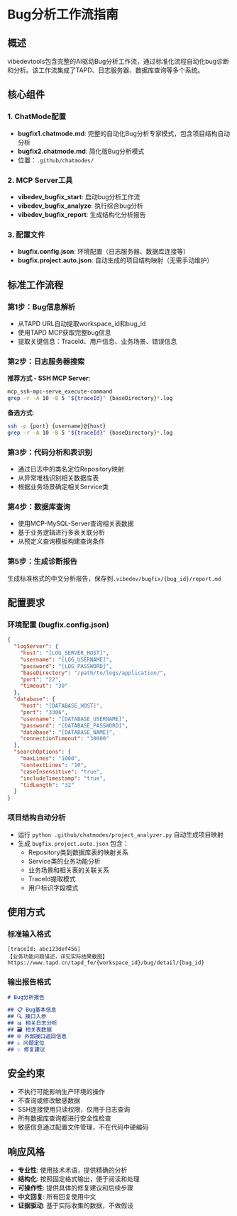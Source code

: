 # Bug分析工作流指南

## 概述

vibedevtools包含完整的AI驱动Bug分析工作流，通过标准化流程自动化bug诊断和分析。该工作流集成了TAPD、日志服务器、数据库查询等多个系统。

## 核心组件

### 1. ChatMode配置
- **bugfix1.chatmode.md**: 完整的自动化Bug分析专家模式，包含项目结构自动分析
- **bugfix2.chatmode.md**: 简化版Bug分析模式
- 位置：`.github/chatmodes/`

### 2. MCP Server工具
- **vibedev_bugfix_start**: 启动bug分析工作流
- **vibedev_bugfix_analyze**: 执行综合bug分析
- **vibedev_bugfix_report**: 生成结构化分析报告

### 3. 配置文件
- **bugfix.config.json**: 环境配置（日志服务器、数据库连接等）
- **bugfix.project.auto.json**: 自动生成的项目结构映射（无需手动维护）

## 标准工作流程

### 第1步：Bug信息解析
- 从TAPD URL自动提取workspace_id和bug_id
- 使用TAPD MCP获取完整bug信息
- 提取关键信息：TraceId、用户信息、业务场景、错误信息

### 第2步：日志服务器搜索
**推荐方式 - SSH MCP Server**:
```bash
mcp_ssh-mpc-serve_execute-command
grep -r -A 10 -B 5 "${traceId}" {baseDirectory}*.log
```

**备选方式**:
```bash
ssh -p {port} {username}@{host}
grep -r -A 10 -B 5 "${traceId}" {baseDirectory}*.log
```

### 第3步：代码分析和表识别
- 通过日志中的类名定位Repository映射
- 从异常堆栈识别相关数据库表
- 根据业务场景确定相关Service类

### 第4步：数据库查询
- 使用MCP-MySQL-Server查询相关表数据
- 基于业务逻辑进行多表关联分析
- 从预定义查询模板构建查询条件

### 第5步：生成诊断报告
生成标准格式的中文分析报告，保存到`.vibedev/bugfix/{bug_id}/report.md`

## 配置要求

### 环境配置 (bugfix.config.json)
```json
{
  "logServer": {
    "host": "[LOG_SERVER_HOST]",
    "username": "[LOG_USERNAME]", 
    "password": "[LOG_PASSWORD]",
    "baseDirectory": "/path/to/logs/application/",
    "port": "22",
    "timeout": "30"
  },
  "database": {
    "host": "[DATABASE_HOST]",
    "port": "3306", 
    "username": "[DATABASE_USERNAME]",
    "password": "[DATABASE_PASSWORD]",
    "database": "[DATABASE_NAME]",
    "connectionTimeout": "30000"
  },
  "searchOptions": {
    "maxLines": "1000",
    "contextLines": "10", 
    "caseInsensitive": "true",
    "includeTimestamp": "true",
    "tidLength": "32"
  }
}
```

### 项目结构自动分析
- 运行 `python .github/chatmodes/project_analyzer.py` 自动生成项目映射
- 生成 `bugfix.project.auto.json` 包含：
  - Repository类到数据库表的映射关系
  - Service类的业务功能分析  
  - 业务场景和相关表的关联关系
  - TraceId提取模式
  - 用户标识字段模式

## 使用方式

### 标准输入格式
```
[traceId: abc123def456]
【业务功能问题描述，详见实际结果截图】
https://www.tapd.cn/tapd_fe/{workspace_id}/bug/detail/{bug_id}
```

### 输出报告格式
```markdown
# Bug分析报告

## 📋 Bug基本信息
## 🔍 接口入参  
## 📊 相关日志分析
## 🗃️ 相关表数据
## 🌐 外部接口返回信息
## ⚠️ 问题定位
## 💡 修复建议
```

## 安全约束

- 不执行可能影响生产环境的操作
- 不查询或修改敏感数据
- SSH连接使用只读权限，仅用于日志查询
- 所有数据库查询都进行安全性检查
- 敏感信息通过配置文件管理，不在代码中硬编码

## 响应风格

- **专业性**: 使用技术术语，提供精确的分析
- **结构化**: 按照固定格式输出，便于阅读和处理
- **可操作性**: 提供具体的修复建议和后续步骤
- **中文回复**: 所有回复使用中文
- **证据驱动**: 基于实际收集的数据，不做假设